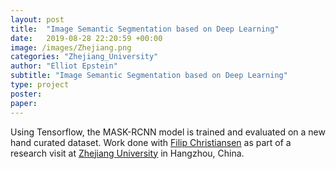 ```yaml
---
layout: post
title:  "Image Semantic Segmentation based on Deep Learning"
date:   2019-08-28 22:20:59 +00:00
image: /images/Zhejiang.png
categories: "Zhejiang_University"
author: "Elliot Epstein"
subtitle: "Image Semantic Segmentation based on Deep Learning"
type: project
poster: 
paper: 
---
```

Using Tensorflow, the MASK-RCNN model is trained and evaluated on a new hand curated dataset.
Work done with <a href="https://se.linkedin.com/in/filipchristiansen"> Filip Christiansen</a> as part of a research visit at <a href="https://en.wikipedia.org/wiki/Zhejiang_University">Zhejiang University</a> in Hangzhou, China.
